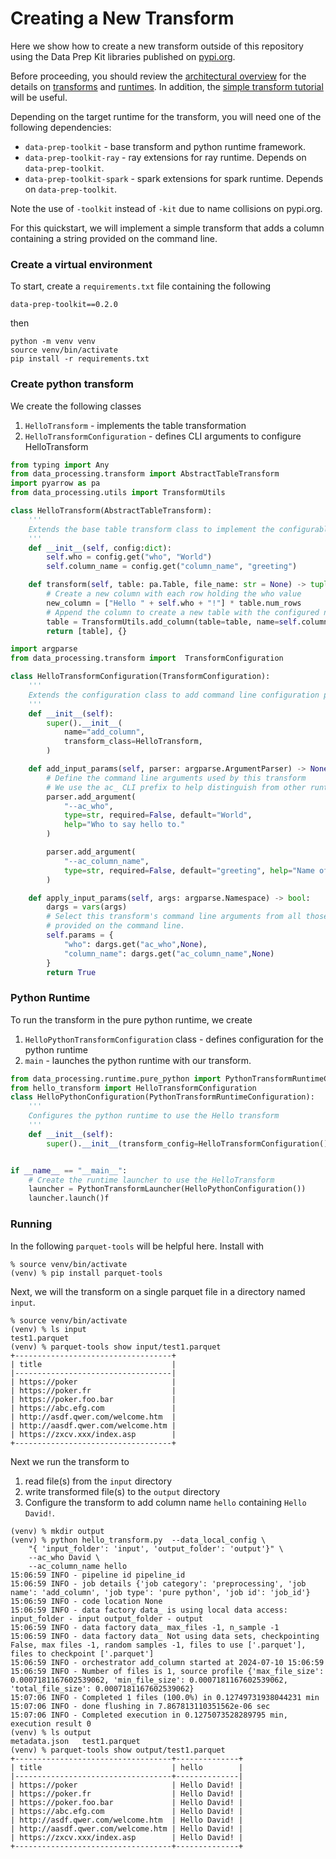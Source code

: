 # Creating a New Transform   

Here we show how to create a new transform outside of this repository
using the Data Prep Kit libraries published on [pypi.org](pypi.org). 

Before proceeding, you should review the 
[architectural overview](../../data-processing-lib/doc/overview.md)
for the details on 
[transforms](../../data-processing-lib/doc/transforms.md)
and 
[runtimes](../../data-processing-lib/doc/transform-runtimes.md).
In addition, the 
[simple transform tutorial](../../data-processing-lib/doc/simplest-transform-tutorial.md)
will be useful.

Depending on the target runtime for the transform, you will need one of the following
dependencies:
* `data-prep-toolkit` - base transform and python runtime framework.
* `data-prep-toolkit-ray` - ray extensions for ray runtime. Depends on `data-prep-toolkit`.
* `data-prep-toolkit-spark` - spark extensions for spark runtime. Depends on `data-prep-toolkit`.

Note the use of `-toolkit` instead of `-kit` due to name collisions on pypi.org.

For this quickstart, we will implement a simple transform that adds a column 
containing a string provided on the command line.

### Create a virtual environment
To start, create a `requirements.txt` file containing the following
```
data-prep-toolkit==0.2.0
```
then
```shell
python -m venv venv
source venv/bin/activate
pip install -r requirements.txt
```

### Create python transform
We create the following classes
1. `HelloTransform` - implements the table transformation
2. `HelloTransformConfiguration` - defines CLI arguments to configure HelloTransform

```python
from typing import Any
from data_processing.transform import AbstractTableTransform
import pyarrow as pa
from data_processing.utils import TransformUtils

class HelloTransform(AbstractTableTransform):
    '''
    Extends the base table transform class to implement the configurable transform() method.
    '''
    def __init__(self, config:dict):
        self.who = config.get("who", "World")
        self.column_name = config.get("column_name", "greeting")

    def transform(self, table: pa.Table, file_name: str = None) -> tuple[list[pa.Table], dict[str, Any]]:
        # Create a new column with each row holding the who value
        new_column = ["Hello " + self.who + "!"] * table.num_rows
        # Append the column to create a new table with the configured name.
        table = TransformUtils.add_column(table=table, name=self.column_name, content=new_column)
        return [table], {}

import argparse
from data_processing.transform import  TransformConfiguration

class HelloTransformConfiguration(TransformConfiguration):
    '''
    Extends the configuration class to add command line configuration parameters for this transfomr
    '''
    def __init__(self):
        super().__init__(
            name="add_column",
            transform_class=HelloTransform,
        )

    def add_input_params(self, parser: argparse.ArgumentParser) -> None:
        # Define the command line arguments used by this transform
        # We use the ac_ CLI prefix to help distinguish from other runtime CLI parameters
        parser.add_argument(
            "--ac_who",
            type=str, required=False, default="World",
            help="Who to say hello to."
        )

        parser.add_argument(
            "--ac_column_name",
            type=str, required=False, default="greeting", help="Name of column to add"
        )

    def apply_input_params(self, args: argparse.Namespace) -> bool:
        dargs = vars(args)
        # Select this transform's command line arguments from all those
        # provided on the command line.
        self.params = {
            "who": dargs.get("ac_who",None),
            "column_name": dargs.get("ac_column_name",None)
        }
        return True


```

### Python Runtime
To run the transform in the pure python runtime, we create 
1. `HelloPythonTransformConfiguration` class - defines configuration for the python runtime
2. `main` - launches the python runtime with our transform.

```python
from data_processing.runtime.pure_python import PythonTransformRuntimeConfiguration, PythonTransformLauncher
from hello_transform import HelloTransformConfiguration
class HelloPythonConfiguration(PythonTransformRuntimeConfiguration):
    '''
    Configures the python runtime to use the Hello transform
    '''
    def __init__(self):
        super().__init__(transform_config=HelloTransformConfiguration())


if __name__ == "__main__":
    # Create the runtime launcher to use the HelloTransform
    launcher = PythonTransformLauncher(HelloPythonConfiguration())
    launcher.launch()f
```

### Running 
In the following `parquet-tools` will be helpful here.  Install with 
```shell
% source venv/bin/activate
(venv) % pip install parquet-tools
```
Next, we will the transform on a single parquet file in a directory named `input`.
```shell
% source venv/bin/activate
(venv) % ls input
test1.parquet
(venv) % parquet-tools show input/test1.parquet
+-----------------------------------+
| title                             |
|-----------------------------------|
| https://poker                     |
| https://poker.fr                  |
| https://poker.foo.bar             |
| https://abc.efg.com               |
| http://asdf.qwer.com/welcome.htm  |
| http://aasdf.qwer.com/welcome.htm |
| https://zxcv.xxx/index.asp        |
+-----------------------------------+
```
Next we run the transform to 
1. read file(s) from the `input` directory 
2. write transformed file(s) to the `output` directory
3. Configure the transform to add column name `hello` containing `Hello David!`. 
```shell
(venv) % mkdir output
(venv) % python hello_transform.py  --data_local_config \
    "{ 'input_folder': 'input', 'output_folder': 'output'}" \
    --ac_who David \
    --ac_column_name hello
15:06:59 INFO - pipeline id pipeline_id
15:06:59 INFO - job details {'job category': 'preprocessing', 'job name': 'add_column', 'job type': 'pure python', 'job id': 'job_id'}
15:06:59 INFO - code location None
15:06:59 INFO - data factory data_ is using local data access: input_folder - input output_folder - output
15:06:59 INFO - data factory data_ max_files -1, n_sample -1
15:06:59 INFO - data factory data_ Not using data sets, checkpointing False, max files -1, random samples -1, files to use ['.parquet'], files to checkpoint ['.parquet']
15:06:59 INFO - orchestrator add_column started at 2024-07-10 15:06:59
15:06:59 INFO - Number of files is 1, source profile {'max_file_size': 0.0007181167602539062, 'min_file_size': 0.0007181167602539062, 'total_file_size': 0.0007181167602539062}
15:07:06 INFO - Completed 1 files (100.0%) in 0.12749731938044231 min
15:07:06 INFO - done flushing in 7.867813110351562e-06 sec
15:07:06 INFO - Completed execution in 0.1275073528289795 min, execution result 0
(venv) % ls output
metadata.json	test1.parquet
(venv) % parquet-tools show output/test1.parquet 
+-----------------------------------+--------------+
| title                             | hello        |
|-----------------------------------+--------------|
| https://poker                     | Hello David! |
| https://poker.fr                  | Hello David! |
| https://poker.foo.bar             | Hello David! |
| https://abc.efg.com               | Hello David! |
| http://asdf.qwer.com/welcome.htm  | Hello David! |
| http://aasdf.qwer.com/welcome.htm | Hello David! |
| https://zxcv.xxx/index.asp        | Hello David! |
+-----------------------------------+--------------+
```

